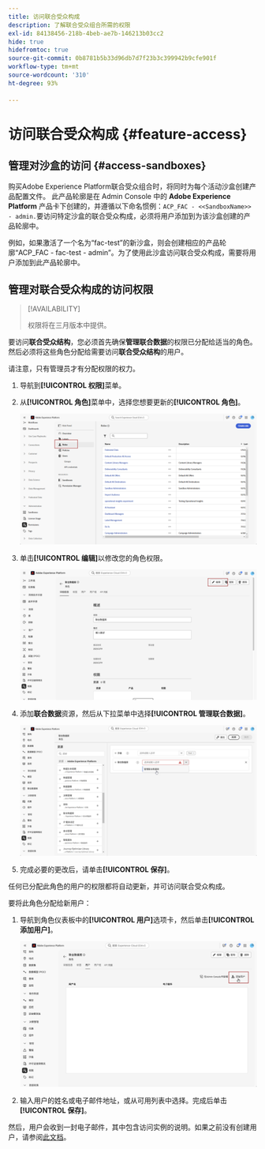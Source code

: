 ```yaml
---
title: 访问联合受众构成
description: 了解联合受众组合所需的权限
exl-id: 84138456-218b-4beb-ae7b-146213b03cc2
hide: true
hidefromtoc: true
source-git-commit: 0b8781b5b33d96db7d7f23b3c399942b9cfe901f
workflow-type: tm+mt
source-wordcount: '310'
ht-degree: 93%

---
```


# 访问联合受众构成 {#feature-access}

## 管理对沙盒的访问 {#access-sandboxes}

购买Adobe Experience Platform联合受众组合时，将同时为每个活动沙盒创建产品配置文件。 此产品轮廓是在 Admin Console 中的 **Adobe Experience Platform** 产品卡下创建的，并遵循以下命名惯例：`ACP_FAC - <<SandboxName>> - admin.`要访问特定沙盒的联合受众构成，必须将用户添加到为该沙盒创建的产品轮廓中。

例如，如果激活了一个名为“fac-test”的新沙盒，则会创建相应的产品轮廓“ACP_FAC - fac-test - admin”。为了使用此沙盒访问联合受众构成，需要将用户添加到此产品轮廓中。

## 管理对联合受众构成的访问权限

>[!AVAILABILITY]
>
>权限将在三月版本中提供。

要访问&#x200B;**联合受众结构**，您必须首先确保&#x200B;**管理联合数据**&#x200B;的权限已分配给适当的角色。然后必须将这些角色分配给需要访问&#x200B;**联合受众结构**&#x200B;的用户。

请注意，只有管理员才有分配权限的权力。

1. 导航到&#x200B;**[!UICONTROL 权限]**&#x200B;菜单。

1. 从&#x200B;**[!UICONTROL 角色]**&#x200B;菜单中，选择您想要更新的&#x200B;**[!UICONTROL 角色]**。

   ![](assets/access_fda_1.png)

1. 单击&#x200B;**[!UICONTROL 编辑]**&#x200B;以修改您的角色权限。

   ![](assets/access_fda_2.png)

1. 添加&#x200B;**联合数据**&#x200B;资源，然后从下拉菜单中选择&#x200B;**[!UICONTROL 管理联合数据]**。

   ![](assets/access_fda_3.png)

1. 完成必要的更改后，请单击&#x200B;**[!UICONTROL 保存]**。

任何已分配此角色的用户的权限都将自动更新，并可访问联合受众构成。

要将此角色分配给新用户：

1. 导航到角色仪表板中的&#x200B;**[!UICONTROL 用户]**&#x200B;选项卡，然后单击&#x200B;**[!UICONTROL 添加用户]**。

   ![](assets/access_fda_4.png)

1. 输入用户的姓名或电子邮件地址，或从可用列表中选择。完成后单击&#x200B;**[!UICONTROL 保存]**。

然后，用户会收到一封电子邮件，其中包含访问实例的说明。如果之前没有创建用户，请参阅[此文档](https://experienceleague.adobe.com/zh-hans/docs/experience-platform/access-control/abac/permissions-ui/users)。

